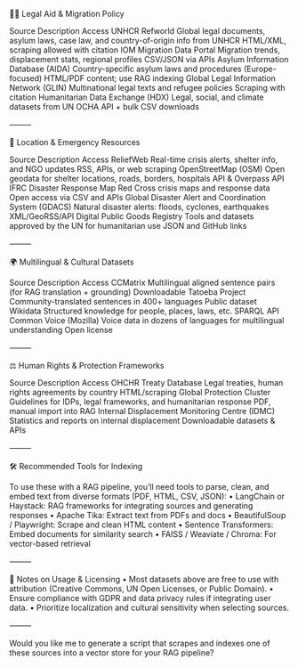 🧑‍⚖️ Legal Aid & Migration Policy

Source	Description	Access
UNHCR Refworld	Global legal documents, asylum laws, case law, and country-of-origin info from UNHCR	HTML/XML, scraping allowed with citation
IOM Migration Data Portal	Migration trends, displacement stats, regional profiles	CSV/JSON via APIs
Asylum Information Database (AIDA)	Country-specific asylum laws and procedures (Europe-focused)	HTML/PDF content; use RAG indexing
Global Legal Information Network (GLIN)	Multinational legal texts and refugee policies	Scraping with citation
Humanitarian Data Exchange (HDX)	Legal, social, and climate datasets from UN OCHA	API + bulk CSV downloads

⸻

📍 Location & Emergency Resources

Source	Description	Access
ReliefWeb	Real-time crisis alerts, shelter info, and NGO updates	RSS, APIs, or web scraping
OpenStreetMap (OSM)	Open geodata for shelter locations, roads, borders, hospitals	API & Overpass API
IFRC Disaster Response Map	Red Cross crisis maps and response data	Open access via CSV and APIs
Global Disaster Alert and Coordination System (GDACS)	Natural disaster alerts: floods, cyclones, earthquakes	XML/GeoRSS/API
Digital Public Goods Registry	Tools and datasets approved by the UN for humanitarian use	JSON and GitHub links

⸻

🌍 Multilingual & Cultural Datasets

Source	Description	Access
CCMatrix	Multilingual aligned sentence pairs (for RAG translation + grounding)	Downloadable
Tatoeba Project	Community-translated sentences in 400+ languages	Public dataset
Wikidata	Structured knowledge for people, places, laws, etc.	SPARQL API
Common Voice (Mozilla)	Voice data in dozens of languages for multilingual understanding	Open license

⸻

⚖️ Human Rights & Protection Frameworks

Source	Description	Access
OHCHR Treaty Database	Legal treaties, human rights agreements by country	HTML/scraping
Global Protection Cluster	Guidelines for IDPs, legal frameworks, and humanitarian response	PDF, manual import into RAG
Internal Displacement Monitoring Centre (IDMC)	Statistics and reports on internal displacement	Downloadable datasets & APIs

⸻

🛠️ Recommended Tools for Indexing

To use these with a RAG pipeline, you’ll need tools to parse, clean, and embed text from diverse formats (PDF, HTML, CSV, JSON):
	•	LangChain or Haystack: RAG frameworks for integrating sources and generating responses
	•	Apache Tika: Extract text from PDFs and docs
	•	BeautifulSoup / Playwright: Scrape and clean HTML content
	•	Sentence Transformers: Embed documents for similarity search
	•	FAISS / Weaviate / Chroma: For vector-based retrieval

⸻

🔐 Notes on Usage & Licensing
	•	Most datasets above are free to use with attribution (Creative Commons, UN Open Licenses, or Public Domain).
	•	Ensure compliance with GDPR and data privacy rules if integrating user data.
	•	Prioritize localization and cultural sensitivity when selecting sources.

⸻

Would you like me to generate a script that scrapes and indexes one of these sources into a vector store for your RAG pipeline?

